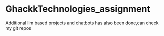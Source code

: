 # GhackkTechnologies_assignment

Additional llm based projects and chatbots has also been done,can check my git repos
